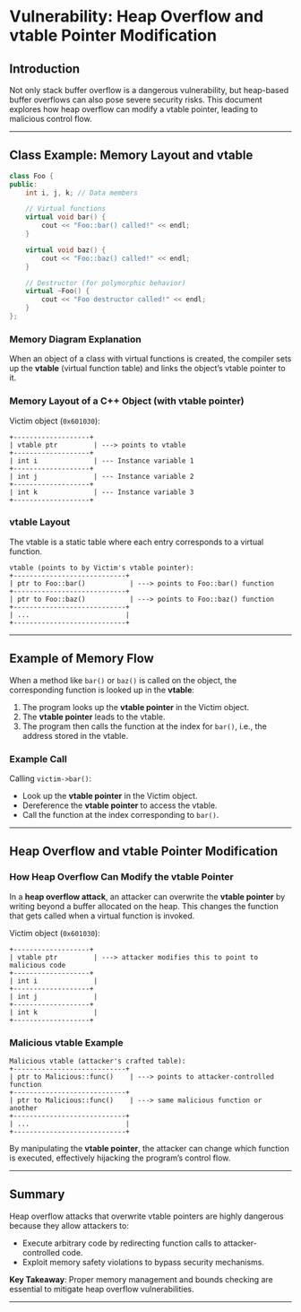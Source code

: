 
# Vulnerability: Heap Overflow and vtable Pointer Modification

## Introduction

Not only stack buffer overflow is a dangerous vulnerability, but heap-based buffer overflows can also pose severe security risks. This document explores how heap overflow can modify a vtable pointer, leading to malicious control flow.

---

## Class Example: Memory Layout and vtable

```cpp
class Foo {
public:
    int i, j, k; // Data members

    // Virtual functions
    virtual void bar() {
        cout << "Foo::bar() called!" << endl;
    }

    virtual void baz() {
        cout << "Foo::baz() called!" << endl;
    }

    // Destructor (for polymorphic behavior)
    virtual ~Foo() {
        cout << "Foo destructor called!" << endl;
    }
};
```

### Memory Diagram Explanation

When an object of a class with virtual functions is created, the compiler sets up the **vtable** (virtual function table) and links the object’s vtable pointer to it.

### Memory Layout of a C++ Object (with vtable pointer)

Victim object (`0x601030`):
```
+-------------------+
| vtable ptr         | ---> points to vtable
+-------------------+ 
| int i              | --- Instance variable 1
+-------------------+
| int j              | --- Instance variable 2
+-------------------+
| int k              | --- Instance variable 3
+-------------------+
```

### vtable Layout

The vtable is a static table where each entry corresponds to a virtual function.

```
vtable (points to by Victim's vtable pointer):
+----------------------------+
| ptr to Foo::bar()           | ---> points to Foo::bar() function
+----------------------------+
| ptr to Foo::baz()           | ---> points to Foo::baz() function
+----------------------------+
| ...                        |
+----------------------------+
```

---

## Example of Memory Flow

When a method like `bar()` or `baz()` is called on the object, the corresponding function is looked up in the **vtable**:

1. The program looks up the **vtable pointer** in the Victim object.
2. The **vtable pointer** leads to the vtable.
3. The program then calls the function at the index for `bar()`, i.e., the address stored in the vtable.

### Example Call

Calling `victim->bar()`:

- Look up the **vtable pointer** in the Victim object.
- Dereference the **vtable pointer** to access the vtable.
- Call the function at the index corresponding to `bar()`.

---

## Heap Overflow and vtable Pointer Modification

### How Heap Overflow Can Modify the vtable Pointer

In a **heap overflow attack**, an attacker can overwrite the **vtable pointer** by writing beyond a buffer allocated on the heap. This changes the function that gets called when a virtual function is invoked.

Victim object (`0x601030`):
```
+-------------------+
| vtable ptr         | ---> attacker modifies this to point to malicious code
+-------------------+
| int i              |  
+-------------------+
| int j              |  
+-------------------+
| int k              |  
+-------------------+
```

### Malicious vtable Example

```
Malicious vtable (attacker's crafted table):
+----------------------------+
| ptr to Malicious::func()    | ---> points to attacker-controlled function
+----------------------------+
| ptr to Malicious::func()    | ---> same malicious function or another
+----------------------------+
| ...                        |
+----------------------------+
```

By manipulating the **vtable pointer**, the attacker can change which function is executed, effectively hijacking the program’s control flow.

---

## Summary

Heap overflow attacks that overwrite vtable pointers are highly dangerous because they allow attackers to:

- Execute arbitrary code by redirecting function calls to attacker-controlled code.
- Exploit memory safety violations to bypass security mechanisms.

**Key Takeaway**: Proper memory management and bounds checking are essential to mitigate heap overflow vulnerabilities.

---
